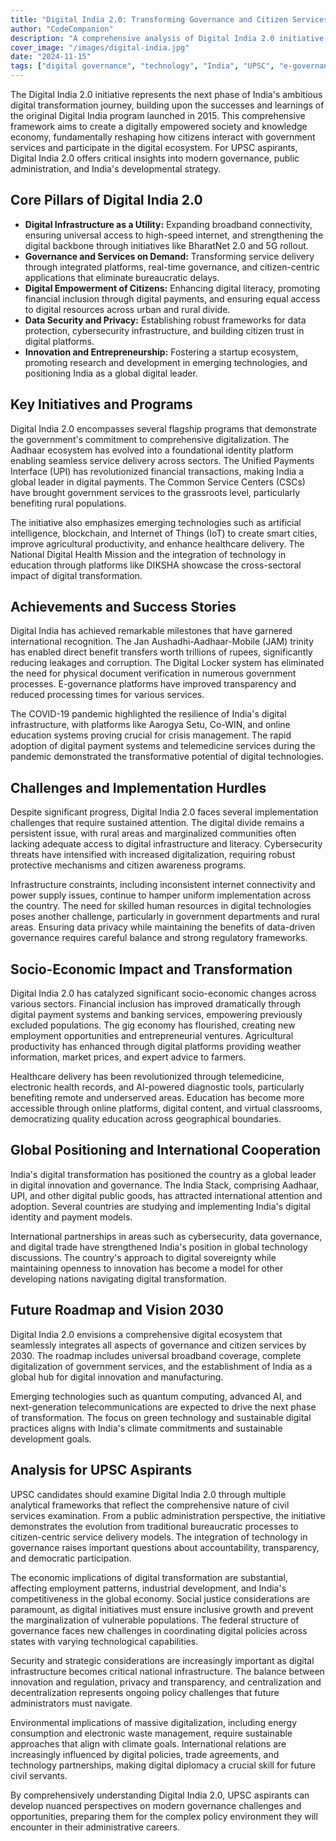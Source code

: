 ```yaml
---
title: "Digital India 2.0: Transforming Governance and Citizen Services"
author: "CodeCompanion"
description: "A comprehensive analysis of Digital India 2.0 initiative, its achievements, challenges, and implications for governance transformation in India, essential for UPSC preparation."
cover_image: "/images/digital-india.jpg"
date: "2024-11-15"
tags: ["digital governance", "technology", "India", "UPSC", "e-governance", "policy"]
---
```


The Digital India 2.0 initiative represents the next phase of India's ambitious digital transformation journey, building upon the successes and learnings of the original Digital India program launched in 2015. This comprehensive framework aims to create a digitally empowered society and knowledge economy, fundamentally reshaping how citizens interact with government services and participate in the digital ecosystem. For UPSC aspirants, Digital India 2.0 offers critical insights into modern governance, public administration, and India's developmental strategy.

## Core Pillars of Digital India 2.0

- **Digital Infrastructure as a Utility:** Expanding broadband connectivity, ensuring universal access to high-speed internet, and strengthening the digital backbone through initiatives like BharatNet 2.0 and 5G rollout.
- **Governance and Services on Demand:** Transforming service delivery through integrated platforms, real-time governance, and citizen-centric applications that eliminate bureaucratic delays.
- **Digital Empowerment of Citizens:** Enhancing digital literacy, promoting financial inclusion through digital payments, and ensuring equal access to digital resources across urban and rural divide.
- **Data Security and Privacy:** Establishing robust frameworks for data protection, cybersecurity infrastructure, and building citizen trust in digital platforms.
- **Innovation and Entrepreneurship:** Fostering a startup ecosystem, promoting research and development in emerging technologies, and positioning India as a global digital leader.

## Key Initiatives and Programs

Digital India 2.0 encompasses several flagship programs that demonstrate the government's commitment to comprehensive digitalization. The Aadhaar ecosystem has evolved into a foundational identity platform enabling seamless service delivery across sectors. The Unified Payments Interface (UPI) has revolutionized financial transactions, making India a global leader in digital payments. The Common Service Centers (CSCs) have brought government services to the grassroots level, particularly benefiting rural populations.

The initiative also emphasizes emerging technologies such as artificial intelligence, blockchain, and Internet of Things (IoT) to create smart cities, improve agricultural productivity, and enhance healthcare delivery. The National Digital Health Mission and the integration of technology in education through platforms like DIKSHA showcase the cross-sectoral impact of digital transformation.

## Achievements and Success Stories

Digital India has achieved remarkable milestones that have garnered international recognition. The Jan Aushadhi-Aadhaar-Mobile (JAM) trinity has enabled direct benefit transfers worth trillions of rupees, significantly reducing leakages and corruption. The Digital Locker system has eliminated the need for physical document verification in numerous government processes. E-governance platforms have improved transparency and reduced processing times for various services.

The COVID-19 pandemic highlighted the resilience of India's digital infrastructure, with platforms like Aarogya Setu, Co-WIN, and online education systems proving crucial for crisis management. The rapid adoption of digital payment systems and telemedicine services during the pandemic demonstrated the transformative potential of digital technologies.

## Challenges and Implementation Hurdles

Despite significant progress, Digital India 2.0 faces several implementation challenges that require sustained attention. The digital divide remains a persistent issue, with rural areas and marginalized communities often lacking adequate access to digital infrastructure and literacy. Cybersecurity threats have intensified with increased digitalization, requiring robust protective mechanisms and citizen awareness programs.

Infrastructure constraints, including inconsistent internet connectivity and power supply issues, continue to hamper uniform implementation across the country. The need for skilled human resources in digital technologies poses another challenge, particularly in government departments and rural areas. Ensuring data privacy while maintaining the benefits of data-driven governance requires careful balance and strong regulatory frameworks.

## Socio-Economic Impact and Transformation

Digital India 2.0 has catalyzed significant socio-economic changes across various sectors. Financial inclusion has improved dramatically through digital payment systems and banking services, empowering previously excluded populations. The gig economy has flourished, creating new employment opportunities and entrepreneurial ventures. Agricultural productivity has enhanced through digital platforms providing weather information, market prices, and expert advice to farmers.

Healthcare delivery has been revolutionized through telemedicine, electronic health records, and AI-powered diagnostic tools, particularly benefiting remote and underserved areas. Education has become more accessible through online platforms, digital content, and virtual classrooms, democratizing quality education across geographical boundaries.

## Global Positioning and International Cooperation

India's digital transformation has positioned the country as a global leader in digital innovation and governance. The India Stack, comprising Aadhaar, UPI, and other digital public goods, has attracted international attention and adoption. Several countries are studying and implementing India's digital identity and payment models.

International partnerships in areas such as cybersecurity, data governance, and digital trade have strengthened India's position in global technology discussions. The country's approach to digital sovereignty while maintaining openness to innovation has become a model for other developing nations navigating digital transformation.

## Future Roadmap and Vision 2030

Digital India 2.0 envisions a comprehensive digital ecosystem that seamlessly integrates all aspects of governance and citizen services by 2030. The roadmap includes universal broadband coverage, complete digitalization of government services, and the establishment of India as a global hub for digital innovation and manufacturing.

Emerging technologies such as quantum computing, advanced AI, and next-generation telecommunications are expected to drive the next phase of transformation. The focus on green technology and sustainable digital practices aligns with India's climate commitments and sustainable development goals.

## Analysis for UPSC Aspirants

UPSC candidates should examine Digital India 2.0 through multiple analytical frameworks that reflect the comprehensive nature of civil services examination. From a public administration perspective, the initiative demonstrates the evolution from traditional bureaucratic processes to citizen-centric service delivery models. The integration of technology in governance raises important questions about accountability, transparency, and democratic participation.

The economic implications of digital transformation are substantial, affecting employment patterns, industrial development, and India's competitiveness in the global economy. Social justice considerations are paramount, as digital initiatives must ensure inclusive growth and prevent the marginalization of vulnerable populations. The federal structure of governance faces new challenges in coordinating digital policies across states with varying technological capabilities.

Security and strategic considerations are increasingly important as digital infrastructure becomes critical national infrastructure. The balance between innovation and regulation, privacy and transparency, and centralization and decentralization represents ongoing policy challenges that future administrators must navigate.

Environmental implications of massive digitalization, including energy consumption and electronic waste management, require sustainable approaches that align with climate goals. International relations are increasingly influenced by digital policies, trade agreements, and technology partnerships, making digital diplomacy a crucial skill for future civil servants.

By comprehensively understanding Digital India 2.0, UPSC aspirants can develop nuanced perspectives on modern governance challenges and opportunities, preparing them for the complex policy environment they will encounter in their administrative careers.